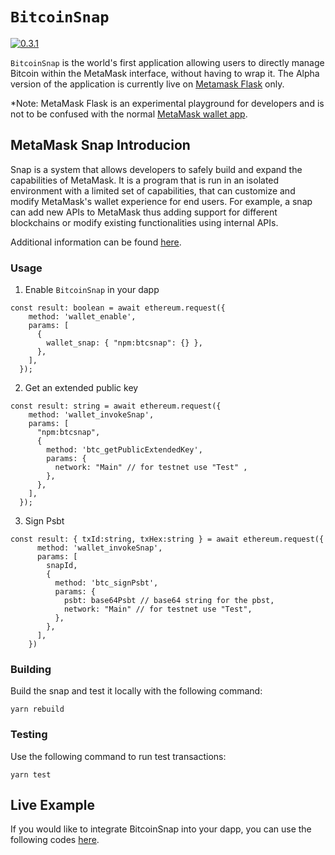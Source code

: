 # `BitcoinSnap`

[![0.3.1](https://badge.fury.io/js/btcsnap.png)](https://badge.fury.io/js/btcsnap)

`BitcoinSnap` is the world's first application allowing users to directly manage Bitcoin within the MetaMask interface, without having to wrap it.
The Alpha version of the application is currently live on [Metamask Flask](https://metamask.io/flask/) only.

*Note: MetaMask Flask is an experimental playground for developers and is not to be confused with the normal [MetaMask wallet app](https://metamask.io/).

## MetaMask Snap Introducion
Snap is a system that allows developers to safely build and expand the capabilities of MetaMask. It is a program that is run in an isolated environment with a limited set of capabilities, that can customize and modify MetaMask's wallet experience for end users. For example, a snap can add new APIs to MetaMask thus adding support for different blockchains or modify existing functionalities using internal APIs.

Additional information can be found [here](https://docs.metamask.io/guide/snaps.html).

### Usage

1. Enable `BitcoinSnap` in your dapp

```
const result: boolean = await ethereum.request({
    method: 'wallet_enable',
    params: [
      {
        wallet_snap: { "npm:btcsnap": {} },
      },
    ],
  });
```

2. Get an extended public key

```
const result: string = await ethereum.request({
    method: 'wallet_invokeSnap',
    params: [
      "npm:btcsnap",
      {
        method: 'btc_getPublicExtendedKey',
        params: {
          network: "Main" // for testnet use "Test" ,
        },
      },
    ],
  });
```

3. Sign Psbt

```
const result: { txId:string, txHex:string } = await ethereum.request({
      method: 'wallet_invokeSnap',
      params: [
        snapId,
        {
          method: 'btc_signPsbt',
          params: {
            psbt: base64Psbt // base64 string for the pbst,
            network: "Main" // for testnet use "Test",
          },
        },
      ],
    })
```


### Building

Build the snap and test it locally with the following command:

```
yarn rebuild
```

### Testing

Use the following command to run test transactions:
```
yarn test
```

## Live Example

If you would like to integrate BitcoinSnap into your dapp, you can use the following codes [here](https://github.com/KeystoneHQ/btcsnap/tree/master/packages/example).
